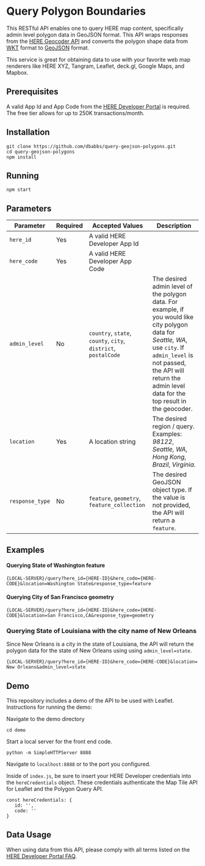 # Query Polygon Boundaries

This RESTful API enables one to query HERE map content, specifically admin level polygon data in GeoJSON format. This API wraps responses from the [HERE Geocoder API](https://developer.here.com/documentation/geocoder/topics/quick-start-geocode.html) and converts the polygon shape data from [WKT](https://en.wikipedia.org/wiki/Well-known_text) format to [GeoJSON](https://en.wikipedia.org/wiki/GeoJSON) format.

This service is great for obtaining data to use with your favorite web map renderers like HERE XYZ, Tangram, Leaflet, deck.gl, Google Maps, and Mapbox.

## Prerequisites
A valid App Id and App Code from the [HERE Developer Portal](https://developer.here.com/) is required. The free tier allows for up to 250K transactions/month.

## Installation

    git clone https://github.com/dbabbs/query-geojson-polygons.git
    cd query-geojson-polygons
    npm install

## Running

    npm start

## Parameters

| Parameter | Required | Accepted Values | Description |
|---|---|---|---|
| `here_id` | Yes | A valid HERE Developer App Id | |
| `here_code` | Yes | A valid HERE Developer App Code | |
| `admin_level` | No | `country`, `state`, `county`, `city`, `district`, `postalCode` | The desired admin level of the polygon data. For example, if you would like city polygon data for _Seattle, WA_, use `city`. If `admin_level` is not passed, the API will return the admin level data for the top result in the geocoder. |
| `location` | Yes | A location string | The desired region / query. Examples: *98122*, *Seattle, WA*, *Hong Kong*, *Brazil*, *Virginia*. |
| `response_type` | No | `feature`, `geometry`, `feature_collection` | The desired GeoJSON object type. If the value is not provided, the API will return a `feature`. |

## Examples

#### Querying State of Washington feature
```
{LOCAL-SERVER}/query?here_id={HERE-ID}&here_code={HERE-CODE}&location=Washington State&response_type=feature
```
#### Querying City of San Francisco geometry
```
{LOCAL-SERVER}/query?here_id={HERE-ID}&here_code={HERE-CODE}&location=San Francisco,CA&response_type=geometry
```

### Querying State of Louisiana with the city name of New Orleans

Since New Orleans is a city in the state of Louisiana, the API will return the polygon data for the state of New Orleans using using `admin_level=state`.
```
{LOCAL-SERVER}/query?here_id={HERE-ID}&here_code={HERE-CODE}&location= New Orleans&admin_level=state
```

## Demo

This repository includes a demo of the API to be used with Leaflet. Instructions for running the demo:

Navigate to the demo directory
```
cd demo
```
Start a local server for the front end code.
```
python -m SimpleHTTPServer 8888
```
Navigate to `localhost:8888` or to the port you configured.

Inside of `index.js`, be sure to insert your HERE Developer credentials into the `hereCredentials` object. These credentials authenticate the Map Tile API for Leaflet and the Polygon Query API.
```
const hereCredentials: {
   id: '',
   code: ''
}
```


## Data Usage

When using data from this API, please comply with all terms listed on the [HERE Developer Portal FAQ](https://developer.here.com/faqs#licensing-terms).
